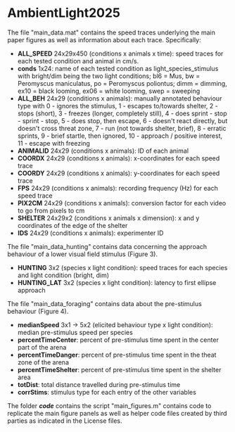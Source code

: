 # AmbientLight2025

The file "main_data.mat" contains the speed traces underlying the main paper figures as well as information about each trace. Specifically:
- **ALL_SPEED** 24x29x450 (conditions x animals x time): speed traces for each tested condition and animal in cm/s.
- **conds** 1x24: name of each tested condition as light_species_stimulus with bright/dim being the two light conditions; bl6 = Mus, bw = Peromyscus maniculatus, po = Peromyscus poliontus; dimm = dimming, ex10 = black looming, ex06 = white looming, swep = sweeping
- **ALL_BEH** 24x29 (conditions x animals): manually annotated behaviour type with 0 - ignores the stimulus, 1 - escapes to/towards shelter, 2 - stops (short), 3 - freezes (longer, completely still), 4 - does sprint - stop - sprint - stop, 5 - does stop, then escape, 6 - doesn't react directly, but doesn't cross threat zone, 7 - run (not towards shelter, brief), 8 - erratic sprints, 9 - brief startle, then ignored, 10 - approach / positive interest, 11 - escape with freezing
- **ANIMALID** 24x29 (conditions x animals): ID of each animal
- **COORDX** 24x29 (conditions x animals): x-coordinates for each speed trace
- **COORDY** 24x29 (conditions x animals): y-coordinates for each speed trace
- **FPS** 24x29 (conditions x animals): recording frequency (Hz) for each speed trace
- **PIX2CM** 24x29 (conditions x animals): conversion factor for each video to go from pixels to cm
- **SHELTER** 24x29x2 (conditions x animals x dimension): x and y coordinates of the edge of the shelter
- **IDS** 24x29 (conditions x animals): experimenter ID


The file "main_data_hunting" contains data concerning the approach behaviour of a lower visual field stimulus (Figure 3).
- **HUNTING** 3x2 (species x light condition): speed traces for each species and light condition (bright, dim)
- **HUNTING_LAT** 3x2 (species x light condition): latency to first ellipse approach

  
The file "main_data_foraging" contains data about the pre-stimulus behaviour (Figure 4).
- **medianSpeed** 3x1 -> 5x2 (elicited behaviour type x light condition): median pre-stimulus speed per species
- **percentTimeCenter**: percent of pre-stimulus time spent in the center part of the arena
- **percentTimeDanger**: percent of pre-stimulus time spent in the theat zone of the arena
- **percentTimeShelter**: percent of pre-stimulus time spent in the shelter area
- **totDist**: total distance travelled during pre-stimulus time
- **corrStims**: stimulus type for each entry of the other variables


The folder **_code_** contains the script "main_figures.m" contains code to replicate the main figure panels as well as helper code files created by third parties as indicated in the License files.


